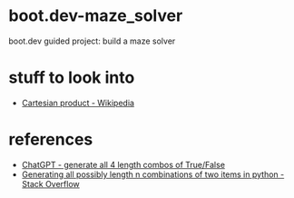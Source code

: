 # boot.dev-maze_solver

boot.dev guided project: build a maze solver

# stuff to look into

- [Cartesian product - Wikipedia](https://en.wikipedia.org/wiki/Cartesian_product)

# references

- [ChatGPT - generate all 4 length combos of True/False](https://chat.openai.com/share/df37ea1c-988d-4be3-b754-e6d8bc62e1ce)
- [Generating all possibly length n combinations of two items in python - Stack Overflow](https://stackoverflow.com/questions/27757973/generating-all-possibly-length-n-combinations-of-two-items-in-python)
